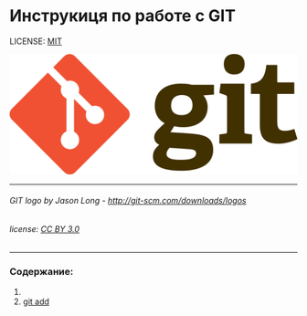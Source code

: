 # Инструкиця по работе с GIT

LICENSE: [MIT](license.md)

![](assets/1280px-Git-logo.svg.png)

---
###### GIT logo by Jason Long - http://git-scm.com/downloads/logos
###### license: [CC BY 3.0](https://creativecommons.org/license/by/3.0/)
---




### Содержание:
1. 
2. [git add](add.md)


